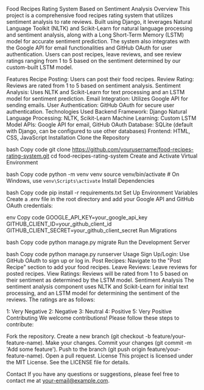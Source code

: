 Food Recipes Rating System Based on Sentiment Analysis
Overview
This project is a comprehensive food recipes rating system that utilizes sentiment analysis to rate reviews. Built using Django, it leverages Natural Language Toolkit (NLTK) and Scikit-Learn for natural language processing and sentiment analysis, along with a Long Short-Term Memory (LSTM) model for accurate sentiment prediction. The system also integrates with the Google API for email functionalities and GitHub OAuth for user authentication. Users can post recipes, leave reviews, and see review ratings ranging from 1 to 5 based on the sentiment determined by our custom-built LSTM model.

Features
Recipe Posting: Users can post their food recipes.
Review Rating: Reviews are rated from 1 to 5 based on sentiment analysis.
Sentiment Analysis: Uses NLTK and Scikit-Learn for text processing and an LSTM model for sentiment prediction.
Email Integration: Utilizes Google API for sending emails.
User Authentication: GitHub OAuth for secure user authentication.
Technologies Used
Backend Framework: Django
Natural Language Processing: NLTK, Scikit-Learn
Machine Learning: Custom LSTM Model
APIs: Google API for email, GitHub OAuth
Database: SQLite (default with Django, can be configured to use other databases)
Frontend: HTML, CSS, JavaScript
Installation
Clone the Repository

bash
Copy code
git clone https://github.com/yourusername/food-recipes-rating-system.git
cd food-recipes-rating-system
Create and Activate Virtual Environment

bash
Copy code
python -m venv venv
source venv/bin/activate  # On Windows, use `venv\Scripts\activate`
Install Dependencies

bash
Copy code
pip install -r requirements.txt
Set Up Environment Variables
Create a .env file in the root directory and add your Google API and GitHub OAuth credentials:

env
Copy code
GOOGLE_API_KEY=your_google_api_key
GITHUB_CLIENT_ID=your_github_client_id
GITHUB_CLIENT_SECRET=your_github_client_secret
Run Migrations

bash
Copy code
python manage.py migrate
Run the Development Server

bash
Copy code
python manage.py runserver
Usage
Sign Up/Login: Use GitHub OAuth to sign up or log in.
Post Recipes: Navigate to the "Post Recipe" section to add your food recipes.
Leave Reviews: Leave reviews for posted recipes.
View Ratings: Reviews will be rated from 1 to 5 based on their sentiment as determined by the LSTM model.
Sentiment Analysis
The sentiment analysis component uses NLTK and Scikit-Learn for initial text processing, and an LSTM model for determining the sentiment of the reviews. The ratings are as follows:

1: Very Negative
2: Negative
3: Neutral
4: Positive
5: Very Positive
Contributing
We welcome contributions! Please follow these steps to contribute:

Fork the repository.
Create a new branch (git checkout -b feature/your-feature-name).
Make your changes.
Commit your changes (git commit -m 'Add some feature').
Push to the branch (git push origin feature/your-feature-name).
Open a pull request.
License
This project is licensed under the MIT License. See the LICENSE file for details.

Contact
If you have any questions or suggestions, please feel free to contact me at your-email@example.com.

